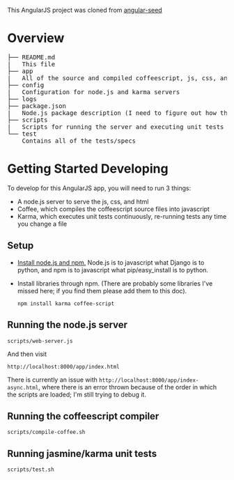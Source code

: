 This AngularJS project was cloned from [angular-seed](https://github.com/angular/angular-seed)

# Overview

<pre>
├── README.md
|   This file
├── app
|   All of the source and compiled coffeescript, js, css, and html
├── config
|   Configuration for node.js and karma servers
├── logs
├── package.json
|   Node.js package description (I need to figure out how this is used)
├── scripts
|   Scripts for running the server and executing unit tests
└── test
    Contains all of the tests/specs
</pre>

# Getting Started Developing

To develop for this AngularJS app, you will need to run 3 things:

- A node.js server to serve the js, css, and html
- Coffee, which compiles the coffeescript source files into javascript
- Karma, which executes unit tests continuously, re-running tests any time you change a file

## Setup

- [Install node.js and npm.](http://nodejs.org/download/)
  Node.js is to javascript what Django is to python,
  and npm is to javascript what pip/easy_install is to python.
- Install libraries through npm.
  (There are probably some libraries I've missed here;
  if you find them please add them to this doc).

      npm install karma coffee-script

## Running the node.js server

    scripts/web-server.js

And then visit

    http://localhost:8000/app/index.html

There is currently an issue with `http://localhost:8000/app/index-async.html`,
where there is an error thrown because of the order in which the scripts are loaded;
I'm still trying to debug it.

## Running the coffeescript compiler

    scripts/compile-coffee.sh

## Running jasmine/karma unit tests

    scripts/test.sh
